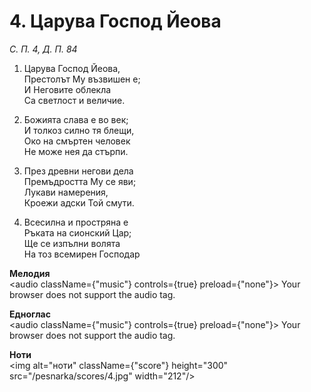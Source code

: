 # 4. Царува Господ Йеова

_С. П. 4, Д. П. 84_

1. Царува Господ Йеова,  
Престолът Му възвишен е;  
И Неговите облекла  
Са светлост и величие.  

2. Божията слава е во век;  
И толкоз силно тя блещи,  
Око на смъртен человек  
Не може нея да стърпи.  

3. През древни негови дела  
Премъдростта Му се яви;  
Лукави намерения,  
Кроежи адски Той смути.  

4. Всесилна и простряна е  
Ръката на сионский Цар;  
Ще се изпълни волята  
На тоз всемирен Господар

**Мелодия**  
<audio className={"music"} controls={true} preload={"none"}>
    <source src="/pesnarka/mp3/4.mp3" type="audio/mpeg"/>
    Your browser does not support the audio tag.
</audio>

**Едноглас**  
<audio className={"music"} controls={true} preload={"none"}>
    <source src="/pesnarka/transp/4.mp3" type="audio/mpeg"/>
    Your browser does not support the audio tag.
</audio>

**Ноти**  
<img alt="ноти" className={"score"} height="300" src="/pesnarka/scores/4.jpg" width="212"/>
